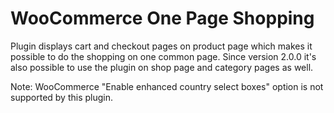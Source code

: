 WooCommerce One Page Shopping
=============================

Plugin displays cart and checkout pages on product page which makes it possible 
to do the shopping on one common page.
Since version 2.0.0 it's also possible to use the plugin on shop page and category
pages as well.

Note:
WooCommerce "Enable enhanced country select boxes" option is not supported by this plugin.